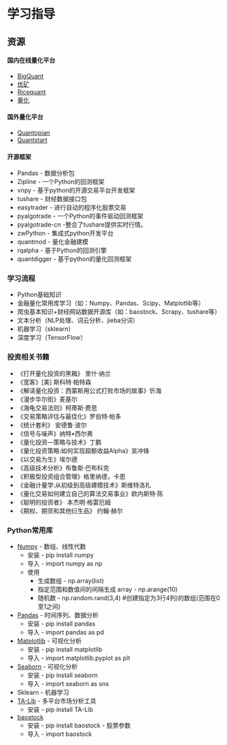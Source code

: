 # 学习指导

## 资源

#### 国内在线量化平台
+ [BigQuant](https://bigquant.com/)
+ [优矿](https://uqer.io/)
+ [Ricequant](https://www.ricequant.com/welcome/)
+ [量化](https://www.myquant.cn/)

#### 国外量化平台
+ [Quantopian](https://www.quantopian.com/)
+ [Quantstart](https://www.quantstart.com/)

#### 开源框架
+ Pandas - 数据分析包
+ Zipline - 一个Python的回测框架
+ vnpy - 基于python的开源交易平台开发框架
+ tushare - 财经数据接口包
+ easytrader - 进行自动的程序化股票交易
+ pyalgotrade - 一个Python的事件驱动回测框架
+ pyalgotrade-cn -整合了tushare提供实时行情。
+ zwPython - 集成式python开发平台
+ quantmod - 量化金融建模
+ rqalpha - 基于Python的回测引擎
+ quantdigger - 基于python的量化回测框架

### 学习流程
+ Python基础知识
+ 金融量化常用库学习（如：Numpy、Pandas、Scipy、Matplotlib等）
+ 爬虫基本知识+财经网站数据开源库（如：baostock、Scrapy、tushare等）
+ 文本分析（NLP处理、词云分析、jieba分词）
+ 机器学习（sklearn）
+ 深度学习（TensorFlow）

### 投资相关书籍
+ 《打开量化投资的黑箱》 里什·纳兰
+ 《宽客》[美] 斯科特·帕特森
+ 《解读量化投资：西蒙斯用公式打败市场的故事》忻海
+ 《漫步华尔街》麦基尔
+ 《海龟交易法则》柯蒂斯·费思
+ 《交易策略评估与最佳化》罗伯特·帕多
+ 《统计套利》 安德鲁·波尔
+ 《信号与噪声》纳特•西尔弗
+ 《量化投资—策略与技术》丁鹏
+ 《量化投资策略:如何实现超额收益Alpha》吴冲锋
+ 《以交易为生》埃尔德
+ 《高级技术分析》布鲁斯·巴布科克
+ 《积极型投资组合管理》格里纳德，卡恩
+ 《金融计量学:从初级到高级建模技术》斯维特洛扎
+ 《量化交易如何建立自己的算法交易事业》欧内斯特·陈
+ 《聪明的投资者》 本杰明·格雷厄姆
+ 《期权、期货和其他衍生品》 约翰·赫尔

### Python常用库
+ [Numpy](https://pypi.org/project/numpy/) - 数组、线性代数
  + 安装 - pip install numpy
  + 导入 - import numpy as np
  + 使用
    + 生成数组 - np.array(list)
    + 指定范围和数值间的间隔生成 array - np.arange(10)
    + 随机数 - np.random.rand(3,4) #创建指定为3行4列)的数组(范围在0至1之间)
+ [Pandas](https://pypi.org/project/pandas/) - 时间序列、数据分析
    + 安装 - pip install pandas
    + 导入 - import pandas as pd
+ [Matplotlib](https://pypi.org/project/matplotlib/) - 可视化分析
    + 安装 - pip install matplotlib
    + 导入 - import matplotlib.pyplot as plt
+ [Seaborn](https://pypi.org/project/seaborn/) - 可视化分析
    + 安装 - pip install seaborn
    + 导入 - import seaborn as sns
+ Sklearn    - 机器学习
+ [TA-Lib](https://pypi.org/project/TA-Lib/) - 多平台市场分析工具
    + 安装 - pip install TA-Lib
+ [baostock](https://pypi.org/project/baostock/)
    + 安装 - pip install baostock - 股票参数
    + 导入 - import baostock